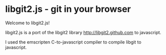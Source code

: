 libgit2.js - git in your browser
======================

Welcome to libgit2.js!

libgit2.js is a port of the libgit2 library <http://libgit2.github.com> to javascript. 

I used the emscripten C-to-javascript compiler to compile libgit to javascript.
